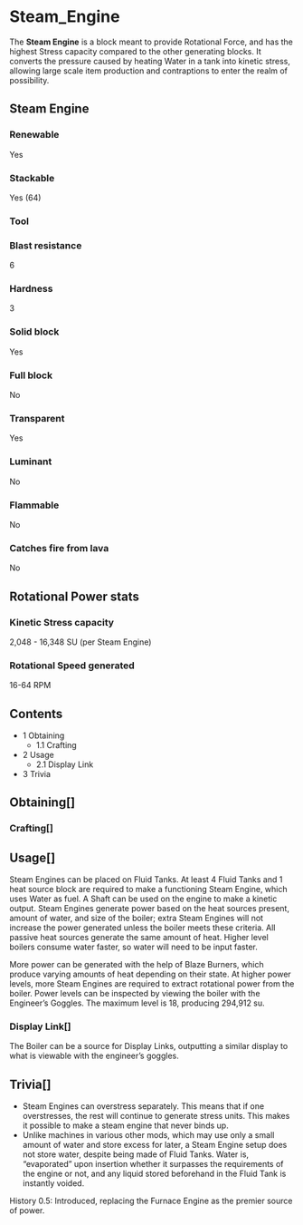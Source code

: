 # Steam_Engine

The **Steam Engine** is a block meant to provide Rotational Force, and has the highest Stress capacity compared to the other generating blocks. It converts the pressure caused by heating Water in a tank into kinetic stress, allowing large scale item production and contraptions to enter the realm of possibility.

## Steam Engine

### Renewable

Yes

### Stackable

Yes (64)

### Tool

### Blast resistance

6

### Hardness

3

### Solid block

Yes

### Full block

No

### Transparent

Yes

### Luminant

No

### Flammable

No

### Catches fire from lava

No

## Rotational Power stats

### Kinetic Stress capacity

2,048 - 16,348 SU (per Steam Engine)

### Rotational Speed generated

16-64 RPM

## Contents

- 1 Obtaining
    - 1.1 Crafting
- 2 Usage
    - 2.1 Display Link
- 3 Trivia

## Obtaining[]

### Crafting[]

## Usage[]

Steam Engines can be placed on Fluid Tanks. At least 4 Fluid Tanks and 1 heat source block are required to make a functioning Steam Engine, which uses Water as fuel. A Shaft can be used on the engine to make a kinetic output. Steam Engines generate power based on the heat sources present, amount of water, and size of the boiler; extra Steam Engines will not increase the power generated unless the boiler meets these criteria. All passive heat sources generate the same amount of heat. Higher level boilers consume water faster, so water will need to be input faster.

More power can be generated with the help of Blaze Burners, which produce varying amounts of heat depending on their state. At higher power levels, more Steam Engines are required to extract rotational power from the boiler. Power levels can be inspected by viewing the boiler with the Engineer’s Goggles. The maximum level is 18, producing 294,912 su.

### Display Link[]

The Boiler can be a source for Display Links, outputting a similar display to what is viewable with the engineer’s goggles.

## Trivia[]

- Steam Engines can overstress separately. This means that if one overstresses, the rest will continue to generate stress units. This makes it possible to make a steam engine that never binds up.
- Unlike machines in various other mods, which may use only a small amount of water and store excess for later, a Steam Engine setup does not store water, despite being made of Fluid Tanks. Water is, “evaporated” upon insertion whether it surpasses the requirements of the engine or not, and any liquid stored beforehand in the Fluid Tank is instantly voided.

History 0.5: Introduced, replacing the Furnace Engine as the premier source of power.
